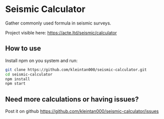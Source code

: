 # Seismic Calculator

Gather commonly used formula in seismic surveys.

Project visible here: https://acte.ltd/seismic/calculator

## How to use

Install npm on you system and run:

```sh
git clone https://github.com/kleintan000/seismic-calculator.git
cd seismic-calculator
npm install
npm start
```

## Need more calculations or having issues?

Post it on github https://github.com/kleintan000/seismic-calculator/issues
